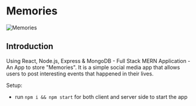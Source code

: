 # Memories

![Memories](https://i.ibb.co/Z8Y0CJv/Screenshot-2020-10-30-at-11-10-04.png)

## Introduction

Using React, Node.js, Express & MongoDB - Full Stack MERN Application - An App to store "Memories". It is a simple social media app that allows users to post interesting events that happened in their lives.

Setup:
- run ```npm i && npm start``` for both client and server side to start the app
